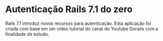 # Autenticação Rails 7.1 do zero

Rails 7.1 introduz novos recursos para autenticação. 
Esta aplicação foi criada com base em um vídeo tutorial do canal do Youtube Gorails com a finalidade de estudo.

